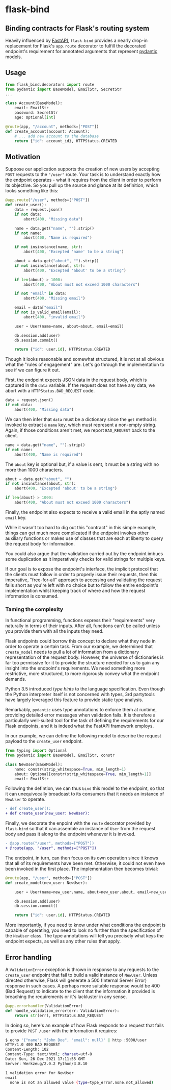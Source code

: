 # flask-bind

## Binding contracts for Flask's routing system

Heavily influenced by [FastAPI](https://fastapi.tiangolo.com/), `flask-bind` provides a nearly
drop-in replacement for Flask's `app.route` decorator to fulfill the decorated endpoint's
requirement for annotated arguments that represent [pydantic](https://pydantic-docs.helpmanual.io/)
models.

## Usage

```python
from flask_bind.decorators import route
from pydantic import BaseModel, EmailStr, SecretStr
...

class Account(BaseModel):
    email: EmailStr
    password: SecretStr
    age: Optional[int]

@route(app, "/account", methods=["POST"])
def create_account(account: Account):
    # ... add new account to the database
    return {"id": account_id}, HTTPStatus.CREATED
```

## Motivation

Suppose our application supports the creation of new users by accepting `POST` requests to the
`"/user"` route. Your task is to understand exactly how the endpoint operates - what it requires
from the client in order to perform its objective. So you pull up the source and glance at its
definition, which looks something like this:

```python
@app.route("/user", methods=["POST"])
def create_user():
    data = request.json()
    if not data:
        abort(400, "Missing data")

    name = data.get("name", "").strip()
    if not name:
        abort(400, "Name is required")

    if not insinstance(name, str):
        abort(400, "Excepted 'name' to be a string")

    about = data.get("about", "").strip()
    if not insinstance(about, str):
        abort(400, "Excepted 'about' to be a string")

    if len(about) > 1000:
        abort(400, "About must not exceed 1000 characters")

    if not "email" in data:
        abort(400, "Missing email")

    email = data["email"]
    if not is_valid_email(email):
        abort(400, "invalid email")

    user = User(name=name, about=about, email=email)

    db.session.add(user)
    db.session.commit()

    return {"id": user.id}, HTTPStatus.CREATED
```

Though it looks reasonable and somewhat structured, it is not at all obvious what the "rules of
engagement" are. Let's go through the implementation to see if we can figure it out.

First, the endpoint expects JSON data in the request body, which is captured in the `data`
variable. If the request does not have any data, we abort with a `HTTPStatus.BAD_REQUEST` code.

```python
data = request.json()
if not data:
    abort(400, "Missing data")
```

We can then infer that `data` must be a dictionary since the `get` method is invoked to extract
a `name` key, which must represent a non-empty string. Again, if those conditions aren't met, we
report `BAD_REQUEST` back to the client.

```python
name = data.get("name", "").strip()
if not name:
    abort(400, "Name is required")
```

The `about` key is optional but, if a value is sent, it must be a string with no more than 1000
characters.

```python
about = data.get("about", "")
if not insinstance(about, str):
    abort(400, "Excepted 'about' to be a string")

if len(about) > 1000:
    abort(400, "About must not exceed 1000 characters")
```

Finally, the endpoint also expects to receive a valid email in the aptly named `email` key.

While it wasn't too hard to dig out this "contract" in this simple example, things can get much
more complicated if the endpoint invokes other auxiliary functions or makes use of classes that
are each at liberty to query the request body for information.

You could also argue that the validation carried out by the endpoint imbues some duplication as
it imperatively checks for valid strings for multiple keys.

If our goal is to expose the endpoint's interface, the implicit protocol that the clients must
follow in order to properly issue their requests, then this imperative, "free-for-all" approach to
accessing and validating the request falls short as you're left with no choice but to follow the
entire endpoint's implementation whilst keeping track of where and how the request information is
consumed.

### Taming the complexity

In functional programming, functions express their "requirements" very naturally in terms of
their inputs. After all, functions can't be called unless you provide them with all the inputs they
need.

Flask endpoints could borrow this concept to declare what they nede in order to operate a certain
task. From our example, we determined that `create_model` needs to pull a lot of information from a
dictionary representation of the request body. However, the universe of dictionaries is far too
permissive for it to provide the structure needed for us to gain any insight into the endpoint's
requirements. We need something more restrictive, more structured, to more rigorously convey what
the endpoint demands.

Python 3.5 introduced _type hints_ to the language specification. Even though the Python
interpreter itself is not concerned with types, 3rd partytools have largely leveraged this feature
to provide static type analysis.

Remarkably, `pydantic` uses type annotations to enforce them at runtime, providing detailed error
messages when validation fails. It is therefore a particularly well-suited tool for the task of
defining the requirements for our Flask endpoints, and it is indeed what the FastAPI framework
employs.

In our example, we can define the following model to describe the request payload to the
`create_user` endpoint.

```python
from typing import Optional
from pydantic import BaseModel, EmailStr, constr

class NewUser(BaseModel):
    name: constr(strip_whitespace=True, min_length=1)
    about: Optional[constr(strip_whitespace=True, min_length=1)]
    email: EmailStr
```

Following the defintion, we can thus `bind` this model to the endpoint, so that it can
unequivocally broadcast to its consumers that it needs an instance of `NewUser` to operate.

```diff
- def create_user():
+ def create_user(new_user: NewUser):
```

Finally, we decorate the enpoint with the `route` decorator provided by `flask-bind` so that it
can assemble an instance of `User` from the request body and pass it along to the endpoint whenever
it is invoked.

```diff
- @app.route("/user", methods=["POST"])
+ @route(app, "/user", methods=["POST"])
```

The endpoint, in turn, can then focus on its own operation since it knows that all of its
requirements have been met. Otherwise, it could not even have been invoked in the first place.
The implementation then becomes trivial:

```python
@route(app, "/user", methods=["POST"])
def create_model(new_user: NewUser):

    user = User(name=new_user.name, about=new_user.about, email=new_user.email)

    db.session.add(user)
    db.session.commit()

    return {"id": user.id}, HTTPStatus.CREATED
```

More importantly, if you need to know under what conditions the endpoint is capable of operating,
you need to look no further than the specification of the `NewUser` class. The type annotations
will tell you precisely what keys the endpoint expects, as well as any other rules that apply.

## Error handling

A `ValidationError` exception is thrown in response to any requests to the `create_user` endpoint
that fail to build a valid instance of `NewUser`. Unless directed otherwise, Flask will generate
a 500 (Internal Server Error) response in such cases. A perhaps more suitable response would be
400 (Bad Request) to indicate to the client that the information it provided is breaching the
requirements or it's lackluster in any sense.

```python
@app.errorhandler(ValidationError)
def handle_validation_error(err: ValidationError):
    return str(err), HTTPStatus.BAD_REQUEST
```

In doing so, here's an example of how Flask responds to a request that fails to provide
`POST /user` with the information it requires:

```bash
$ echo '{"name": "John Doe", "email": null}' | http :5000/user
HTTP/1.0 400 BAD REQUEST
Content-Length: 102
Content-Type: text/html; charset=utf-8
Date: Sun, 26 Dec 2021 17:11:55 GMT
Server: Werkzeug/2.0.2 Python/3.8.10

1 validation error for NewUser
email
  none is not an allowed value (type=type_error.none.not_allowed)
```
